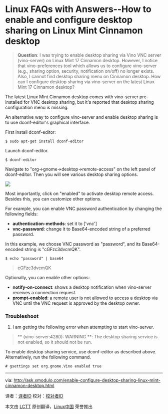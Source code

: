 Linux FAQs with Answers--How to enable and configure desktop sharing on Linux Mint Cinnamon desktop
================================================================================
> **Question**: I was trying to enable desktop sharing via Vino VNC server (vino-server) on Linux Mint 17 Cinnamon desktop. However, I notice that vino-preferences tool which allows us to configure vino-server (e.g., sharing option, security, notification on/off) no longer exists. Also, I cannot find desktop sharing menu on Cinnamon desktop. How can I configure desktop sharing via vino-server on the latest Linux Mint 17 Cinnamon desktop? 

The latest Linux Mint Cinnamon desktop comes with vino-server pre-installed for VNC desktop sharing, but it's reported that desktop sharing configuration menu is missing.

An alternative way to configure vino-server and enable desktop sharing is to use dconf-editor's graphical interface.

First install dconf-editor:

    $ sudo apt-get install dconf-editor

Launch dconf-editor.

    $ dconf-editor

Navigate to "org->gnome->desktop->remote-access" on the left panel of dconf-editor. Then you will see various desktop sharing options.

![](https://farm4.staticflickr.com/3916/14843965473_e68598b01b_z.jpg)

Most importantly, click on "enabled" to activate desktop remote access. Besides this, you can customize other options.

For example, you can enable VNC password authentication by changing the following fields:

- **authentication-methods**: set it to ['vnc']
- **vnc-password**: change it to Base64-encoded string of a preferred password. 

In this example, we choose VNC password as "password", and its Base64-encoded string is "cGFzc3dvcmQK".

    $ echo "password" | base64 

> cGFzc3dvcmQK

Optionally, you can enable other options:

- **notify-on-connect**: shows a desktop notification when vino-server receives a connection request.
- **prompt-enabled**: a remote user is not allowed to access a desktop via VNC until the VNC request is approved by the desktop owner. 

### Troubleshoot ###

1. I am getting the following error when attempting to start vino-server.

> ** (vino-server:4280): WARNING **: The desktop sharing service is not enabled, so it should not be run.

To enable desktop sharing service, use dconf-editor as described above. Alternatively, run the following command.

    # gsettings set org.gnome.Vino enabled true 

--------------------------------------------------------------------------------

via: http://ask.xmodulo.com/enable-configure-desktop-sharing-linux-mint-cinnamon-desktop.html

译者：[译者ID](https://github.com/译者ID)
校对：[校对者ID](https://github.com/校对者ID)

本文由 [LCTT](https://github.com/LCTT/TranslateProject) 原创翻译，[Linux中国](http://linux.cn/) 荣誉推出